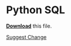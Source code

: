 # Python SQL
[<strong>Download</strong>](https://github.com/polalagi-dev/SQL-Managing/blame/main/python/sql_manage.py) this file.



[Suggest Change](https://www.polalagi-serv.host/suggest-change)
